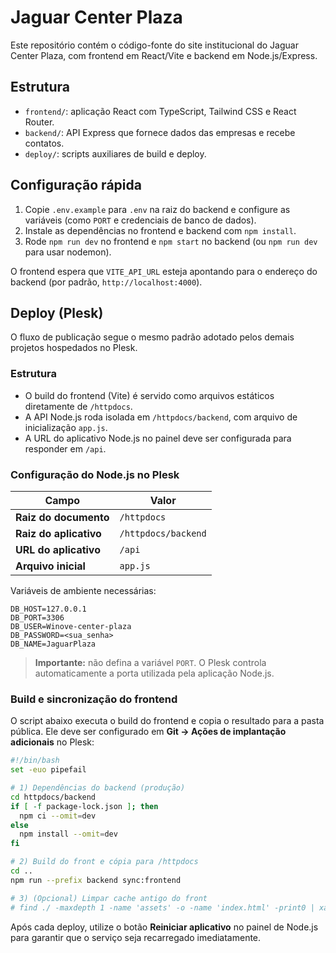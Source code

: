 # Jaguar Center Plaza

Este repositório contém o código-fonte do site institucional do Jaguar Center Plaza, com frontend em React/Vite e backend em Node.js/Express.

## Estrutura

- `frontend/`: aplicação React com TypeScript, Tailwind CSS e React Router.
- `backend/`: API Express que fornece dados das empresas e recebe contatos.
- `deploy/`: scripts auxiliares de build e deploy.

## Configuração rápida

1. Copie `.env.example` para `.env` na raiz do backend e configure as variáveis (como `PORT` e credenciais de banco de dados).
2. Instale as dependências no frontend e backend com `npm install`.
3. Rode `npm run dev` no frontend e `npm start` no backend (ou `npm run dev` para usar nodemon).

O frontend espera que `VITE_API_URL` esteja apontando para o endereço do backend (por padrão, `http://localhost:4000`).

## Deploy (Plesk)

O fluxo de publicação segue o mesmo padrão adotado pelos demais projetos hospedados no Plesk.

### Estrutura

- O build do frontend (Vite) é servido como arquivos estáticos diretamente de `/httpdocs`.
- A API Node.js roda isolada em `/httpdocs/backend`, com arquivo de inicialização `app.js`.
- A URL do aplicativo Node.js no painel deve ser configurada para responder em `/api`.

### Configuração do Node.js no Plesk

| Campo                 | Valor                     |
| --------------------- | ------------------------- |
| **Raiz do documento** | `/httpdocs`               |
| **Raiz do aplicativo**| `/httpdocs/backend`       |
| **URL do aplicativo** | `/api`                    |
| **Arquivo inicial**   | `app.js`                  |

Variáveis de ambiente necessárias:

```
DB_HOST=127.0.0.1
DB_PORT=3306
DB_USER=Winove-center-plaza
DB_PASSWORD=<sua_senha>
DB_NAME=JaguarPlaza
```

> **Importante:** não defina a variável `PORT`. O Plesk controla automaticamente a porta utilizada pela aplicação Node.js.

### Build e sincronização do frontend

O script abaixo executa o build do frontend e copia o resultado para a pasta pública. Ele deve ser configurado em **Git → Ações de implantação adicionais** no Plesk:

```bash
#!/bin/bash
set -euo pipefail

# 1) Dependências do backend (produção)
cd httpdocs/backend
if [ -f package-lock.json ]; then
  npm ci --omit=dev
else
  npm install --omit=dev
fi

# 2) Build do front e cópia para /httpdocs
cd ..
npm run --prefix backend sync:frontend

# 3) (Opcional) Limpar cache antigo do front
# find ./ -maxdepth 1 -name 'assets' -o -name 'index.html' -print0 | xargs -0r touch
```

Após cada deploy, utilize o botão **Reiniciar aplicativo** no painel de Node.js para garantir que o serviço seja recarregado imediatamente.

